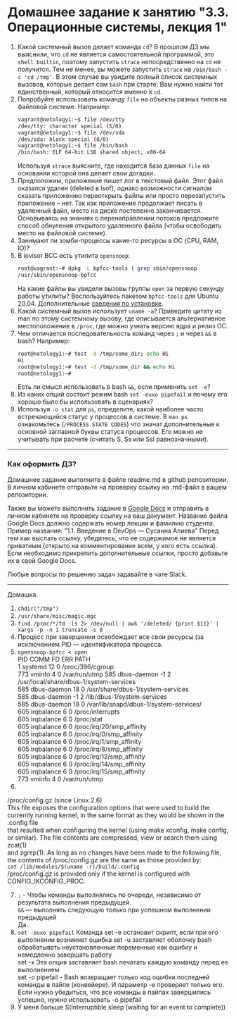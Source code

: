 # Домашнее задание к занятию "3.3. Операционные системы, лекция 1"

1. Какой системный вызов делает команда `cd`? В прошлом ДЗ мы выяснили, что `cd` не является самостоятельной  программой, это `shell builtin`, поэтому запустить `strace` непосредственно на `cd` не получится. Тем не менее, вы можете запустить `strace` на `/bin/bash -c 'cd /tmp'`. В этом случае вы увидите полный список системных вызовов, которые делает сам `bash` при старте. Вам нужно найти тот единственный, который относится именно к `cd`.
1. Попробуйте использовать команду `file` на объекты разных типов на файловой системе. Например:
    ```bash
    vagrant@netology1:~$ file /dev/tty
    /dev/tty: character special (5/0)
    vagrant@netology1:~$ file /dev/sda
    /dev/sda: block special (8/0)
    vagrant@netology1:~$ file /bin/bash
    /bin/bash: ELF 64-bit LSB shared object, x86-64
    ```
    Используя `strace` выясните, где находится база данных `file` на основании которой она делает свои догадки.
1. Предположим, приложение пишет лог в текстовый файл. Этот файл оказался удален (deleted в lsof), однако возможности сигналом сказать приложению переоткрыть файлы или просто перезапустить приложение – нет. Так как приложение продолжает писать в удаленный файл, место на диске постепенно заканчивается. Основываясь на знаниях о перенаправлении потоков предложите способ обнуления открытого удаленного файла (чтобы освободить место на файловой системе).
1. Занимают ли зомби-процессы какие-то ресурсы в ОС (CPU, RAM, IO)?
1. В iovisor BCC есть утилита `opensnoop`:
    ```bash
    root@vagrant:~# dpkg -L bpfcc-tools | grep sbin/opensnoop
    /usr/sbin/opensnoop-bpfcc
    ```
    На какие файлы вы увидели вызовы группы `open` за первую секунду работы утилиты? Воспользуйтесь пакетом `bpfcc-tools` для Ubuntu 20.04. Дополнительные [сведения по установке](https://github.com/iovisor/bcc/blob/master/INSTALL.md).
1. Какой системный вызов использует `uname -a`? Приведите цитату из man по этому системному вызову, где описывается альтернативное местоположение в `/proc`, где можно узнать версию ядра и релиз ОС.
1. Чем отличается последовательность команд через `;` и через `&&` в bash? Например:
    ```bash
    root@netology1:~# test -d /tmp/some_dir; echo Hi
    Hi
    root@netology1:~# test -d /tmp/some_dir && echo Hi
    root@netology1:~#
    ```
    Есть ли смысл использовать в bash `&&`, если применить `set -e`?
1. Из каких опций состоит режим bash `set -euxo pipefail` и почему его хорошо было бы использовать в сценариях?
1. Используя `-o stat` для `ps`, определите, какой наиболее часто встречающийся статус у процессов в системе. В `man ps` ознакомьтесь (`/PROCESS STATE CODES`) что значат дополнительные к основной заглавной буквы статуса процессов. Его можно не учитывать при расчете (считать S, Ss или Ssl равнозначными).


 ---

### Как оформить ДЗ?

Домашнее задание выполните в файле readme.md в github репозитории. В личном кабинете отправьте на проверку ссылку на .md-файл в вашем репозитории.

Также вы можете выполнить задание в [Google Docs](https://docs.google.com/document/u/0/?tgif=d) и отправить в личном кабинете на проверку ссылку на ваш документ.
Название файла Google Docs должно содержать номер лекции и фамилию студента. Пример названия: "1.1. Введение в DevOps — Сусанна Алиева"
Перед тем как выслать ссылку, убедитесь, что ее содержимое не является приватным (открыто на комментирование всем, у кого есть ссылка).
Если необходимо прикрепить дополнительные ссылки, просто добавьте их в свой Google Docs.

Любые вопросы по решению задач задавайте в чате Slack.

---
Домашка.

1. `chdir("/tmp")`
2. `/usr/share/misc/magic.mgc`
3. `find /proc/*/fd -ls 2> /dev/null | awk '/deleted/ {print $11}' | xargs -p -n 1 truncate -s 0`  
4. Процесс при завершении освобождает все свои ресурсы (за исключением PID — идентификатора процесса.  
5. `opensnoop-bpfcc < open`  
PID    COMM               FD ERR PATH  
1      systemd            12   0 /proc/396/cgroup  
773    vminfo              4   0 /var/run/utmp
585    dbus-daemon        -1   2 /usr/local/share/dbus-1/system-services  
585    dbus-daemon        18   0 /usr/share/dbus-1/system-services  
585    dbus-daemon        -1   2 /lib/dbus-1/system-services  
585    dbus-daemon        18   0 /var/lib/snapd/dbus-1/system-services/  
605    irqbalance          6   0 /proc/interrupts  
605    irqbalance          6   0 /proc/stat  
605    irqbalance          6   0 /proc/irq/20/smp_affinity  
605    irqbalance          6   0 /proc/irq/0/smp_affinity  
605    irqbalance          6   0 /proc/irq/1/smp_affinity  
605    irqbalance          6   0 /proc/irq/8/smp_affinity  
605    irqbalance          6   0 /proc/irq/12/smp_affinity  
605    irqbalance          6   0 /proc/irq/14/smp_affinity  
605    irqbalance          6   0 /proc/irq/15/smp_affinity  
773    vminfo              4   0 /var/run/utmp  
6.  
/proc/config.gz (since Linux 2.6)  
              This  file exposes the configuration options that were used to build the currently running kernel, in the same format as   they would be shown in the .config file  
              that resulted when configuring the kernel (using make xconfig, make config, or similar).  The file contents are compressed;   view or search  them  using  zcat(1)  
              and zgrep(1).  As long as no changes have been made to the following file, the contents of /proc/config.gz are the same as   those provided by:  
                  `cat /lib/modules/$(uname -r)/build/.config`  
              /proc/config.gz is provided only if the kernel is configured with CONFIG_IKCONFIG_PROC.  

7. `;` - Чтобы команды выполнялись по очереди, независимо от результата выполнения предыдущей.  
`&&` — выполнять следующую только при успешном выполнении предыдущей  
Да.
8. `set -euxo pipefail`
Команда set -e остановит скрипт, если при его выполнении возникнет ошибка
set -u заставляет оболочку bash обрабатывать неустановленные переменные как ошибку и немедленно завершать работу  
set -x Эта опция заставляет bash печатать каждую команду перед ее выполнением  
set -o pipefail - Bash возвращает только код ошибки последней команды в пайпе (конвейере). И параметр -e проверяет только его. Если нужно убедиться, что все команды в пайпах завершились успешно, нужно использовать -o pipefail  
9. У меня больше S(interruptible sleep (waiting for an event to complete))
